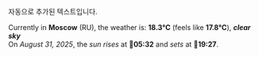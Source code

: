 
자동으로 추가된 텍스트입니다.

<!--START_SECTION:weather:moscow-->
Currently in **Moscow** (RU), the weather is: **18.3°C** (feels like **17.8°C**), ***clear sky***<br/>
On *August 31, 2025*, the *sun rises* at 🌅**05:32** and *sets* at 🌇**19:27**.
<!--END_SECTION:weather-->
